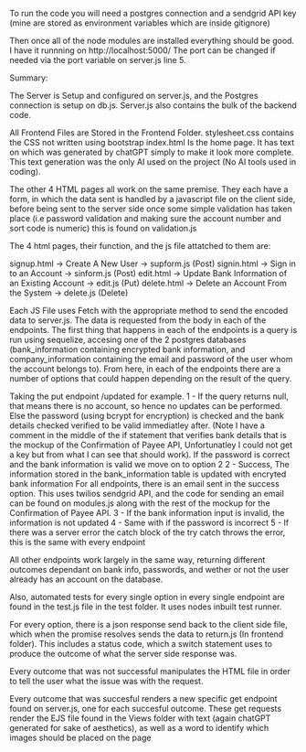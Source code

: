 To run the code you will need a postgres connection and a sendgrid API key (mine are stored as environment variables which are inside gitignore)

Then once all of the node modules are installed everything should be good. I have it runnning on http://localhost:5000/ The port can be changed if needed via the port variable on server.js line 5.

Summary:

The Server is Setup and configured on server.js, and the Postgres connection is setup on db.js. Server.js also contains the bulk of the backend code.

All Frontend Files are Stored in the Frontend Folder.
stylesheet.css contains the CSS not written using bootstrap
index.html Is the home page. It has text on which was generated by chatGPT simply to make it look more complete. This text generation was the only AI used on the project (No AI tools used in coding).

The other 4 HTML pages all work on the same premise. They each have a form, in which the data sent is handled by a javascript file on the client side, before being sent to the server side once some simple validation has taken place (i.e password validation and making sure the account number and sort code is numeric) this is found on validation.js

The 4 html pages, their function, and the js file attatched to them are:

signup.html -> Create A New User -> supform.js (Post)
signin.html -> Sign in to an Account -> sinform.js (Post)
edit.html -> Update Bank Information of an Existing Account -> edit.js (Put)
delete.html -> Delete an Account From the System -> delete.js (Delete)

Each JS File uses Fetch with the appropriate method to send the encoded data to server.js. The data is requested from the body in each of the endpoints. The first thing that happens in each of the endpoints is a query is run using sequelize, accesing one of the 2 postgres databases (bank_information containing encrypted bank information, and company_information containing the email and password of the user whom the account belongs to). From here, in each of the endpoints there are a number of options that could happen depending on the result of the query.

Taking the put endpoint /updated for example.
1 - If the query returns null, that means there is no account, so hence no updates can be performed. 
Else the password (using bcrypt for encryption) is checked and the bank details checked verified to be valid immediatley after. (Note I have a comment in the middle of the if statement that verifies bank details that is the mockup of the Confirmation of Payee API, Unfortunatley I could not get a key but from what I can see that should work).
If the password is correct and the bank information is valid we move on to option 2
2 - Success, The information stored in the bank_information table is updated with encryted bank information
For all endpoints, there is an email sent in the success option. This uses twilios sendgrid API, and the code for sending an email can be found on modules.js along with the rest of the mockup for the Confirmation of Payee API.
3 - If the bank information input is invalid, the information is not updated
4 - Same with if the password is incorrect
5 - If there was a server error the catch block of the try catch throws the error, this is the same with every endpoint

All other endpoints work largely in the same way, returning different outcomes dependant on bank info, passwords, and wether or not the user already has an account on the database.

Also, automated tests for every single option in every single endpoint are found in the test.js file in the test folder. It uses nodes inbuilt test runner.

For every option, there is a json response send back to the client side file, which when the promise resolves sends the data to return.js (In frontend folder). This includes a status code, which a switch statement uses to produce the outcome of what the server side response was. 

Every outcome that was not successful manipulates the HTML file in order to tell the user what the issue was with the request.

Every outcome that was succesful renders a new specific get endpoint found on server.js, one for each succesful outcome. These get requests render the EJS file found in the Views folder with text (again chatGPT generated for sake of aesthetics), as well as a word to identify which images should be placed on the page